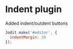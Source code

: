 # Indent plugin

Added indent/outdent buttons

```js
Jodit.make('#editor', {
  indentMargin: 30
});
```
